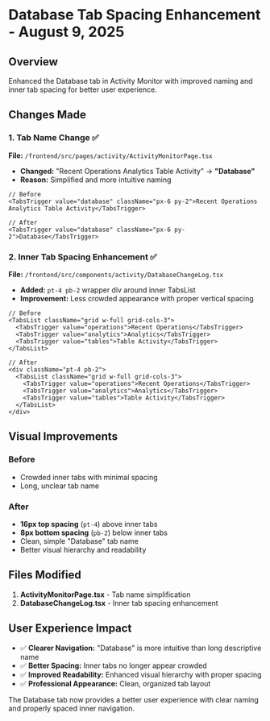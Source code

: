 # Database Tab Spacing Enhancement - August 9, 2025

## Overview
Enhanced the Database tab in Activity Monitor with improved naming and inner tab spacing for better user experience.

## Changes Made

### 1. Tab Name Change ✅
**File:** `/frontend/src/pages/activity/ActivityMonitorPage.tsx`

- **Changed:** "Recent Operations Analytics Table Activity" → **"Database"**
- **Reason:** Simplified and more intuitive naming

```tsx
// Before
<TabsTrigger value="database" className="px-6 py-2">Recent Operations Analytics Table Activity</TabsTrigger>

// After  
<TabsTrigger value="database" className="px-6 py-2">Database</TabsTrigger>
```

### 2. Inner Tab Spacing Enhancement ✅
**File:** `/frontend/src/components/activity/DatabaseChangeLog.tsx`

- **Added:** `pt-4 pb-2` wrapper div around inner TabsList
- **Improvement:** Less crowded appearance with proper vertical spacing

```tsx
// Before
<TabsList className="grid w-full grid-cols-3">
  <TabsTrigger value="operations">Recent Operations</TabsTrigger>
  <TabsTrigger value="analytics">Analytics</TabsTrigger>
  <TabsTrigger value="tables">Table Activity</TabsTrigger>
</TabsList>

// After
<div className="pt-4 pb-2">
  <TabsList className="grid w-full grid-cols-3">
    <TabsTrigger value="operations">Recent Operations</TabsTrigger>
    <TabsTrigger value="analytics">Analytics</TabsTrigger>
    <TabsTrigger value="tables">Table Activity</TabsTrigger>
  </TabsList>
</div>
```

## Visual Improvements

### Before
- Crowded inner tabs with minimal spacing
- Long, unclear tab name

### After  
- **16px top spacing** (`pt-4`) above inner tabs
- **8px bottom spacing** (`pb-2`) below inner tabs
- Clean, simple "Database" tab name
- Better visual hierarchy and readability

## Files Modified

1. **ActivityMonitorPage.tsx** - Tab name simplification
2. **DatabaseChangeLog.tsx** - Inner tab spacing enhancement

## User Experience Impact

- ✅ **Clearer Navigation:** "Database" is more intuitive than long descriptive name
- ✅ **Better Spacing:** Inner tabs no longer appear crowded
- ✅ **Improved Readability:** Enhanced visual hierarchy with proper spacing
- ✅ **Professional Appearance:** Clean, organized tab layout

The Database tab now provides a better user experience with clear naming and properly spaced inner navigation.
